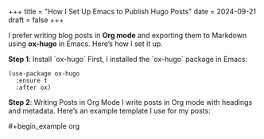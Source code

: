 +++
title = "How I Set Up Emacs to Publish Hugo Posts"
date = 2024-09-21
draft = false
+++

I prefer writing blog posts in ****Org mode**** and exporting them to Markdown using ****ox-hugo**** in Emacs. Here’s how I set it up.

****Step 1****: Install \`ox-hugo\`
First, I installed the \`ox-hugo\` package in Emacs:

```emacs-lisp
(use-package ox-hugo
  :ensure t
  :after ox)
```

****Step 2****: Writing Posts in Org Mode
I write posts in Org mode with headings and metadata. Here’s an example template I use for my posts:

\#+begin_example org
